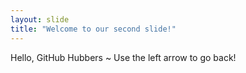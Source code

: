 ```yaml
---
layout: slide
title: "Welcome to our second slide!"
---
```

Hello, GitHub Hubbers ~
Use the left arrow to go back!
